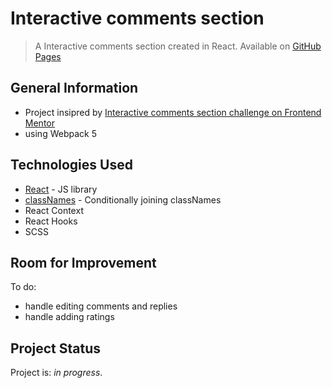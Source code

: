 # Interactive comments section

> A Interactive comments section created in React.
> Available on [GitHub Pages](https://krylak123.github.io/react-interactive-comments-section/)

## General Information

- Project insipred by [Interactive comments section challenge on Frontend Mentor](https://www.frontendmentor.io/challenges/interactive-comments-section-iG1RugEG9)
- using Webpack 5

## Technologies Used

- [React](https://pl.reactjs.org/) - JS library
- [classNames](https://www.npmjs.com/package/classnames) - Conditionally joining classNames
- React Context
- React Hooks
- SCSS

## Room for Improvement

To do:

- handle editing comments and replies
- handle adding ratings

## Project Status

Project is: _in progress_.
